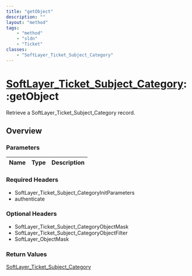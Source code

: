 ```yaml
---
title: "getObject"
description: ""
layout: "method"
tags:
    - "method"
    - "sldn"
    - "Ticket"
classes:
    - "SoftLayer_Ticket_Subject_Category"
---
```

# [SoftLayer_Ticket_Subject_Category](/reference/services/SoftLayer_Ticket_Subject_Category)::getObject

Retrieve a SoftLayer_Ticket_Subject_Category record.


## Overview 


### Parameters 
|Name | Type | Description |
| --- | --- | --- |


### Required Headers
* SoftLayer_Ticket_Subject_CategoryInitParameters
* authenticate

### Optional Headers
* SoftLayer_Ticket_Subject_CategoryObjectMask
* SoftLayer_Ticket_Subject_CategoryObjectFilter
* SoftLayer_ObjectMask

### Return Values
<a href='/reference/datatypes/SoftLayer_Ticket_Subject_Category'>SoftLayer_Ticket_Subject_Category </a>

